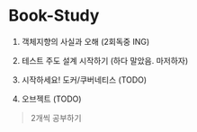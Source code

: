 # Book-Study

1. 객체지향의 사실과 오해 (2회독중 ING)

2. 테스트 주도 설계 시작하기 (하다 말았음. 마저하자)

3. 시작하세요! 도커/쿠버네티스 (TODO)

4. 오브젝트 (TODO)

> 2개씩 공부하기
